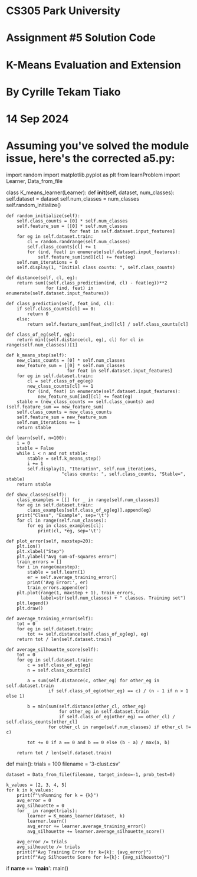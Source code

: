 # CS305 Park University
# Assignment #5 Solution Code
# K-Means Evaluation and Extension
# By Cyrille Tekam Tiako
# 14 Sep 2024

# Assuming you've solved the module issue, here's the corrected a5.py:

import random
import matplotlib.pyplot as plt
from learnProblem import Learner, Data_from_file

class K_means_learner(Learner):
    def __init__(self, dataset, num_classes):
        self.dataset = dataset
        self.num_classes = num_classes
        self.random_initialize()

    def random_initialize(self):
        self.class_counts = [0] * self.num_classes
        self.feature_sum = [[0] * self.num_classes
                            for feat in self.dataset.input_features]
        for eg in self.dataset.train:
            cl = random.randrange(self.num_classes)
            self.class_counts[cl] += 1
            for (ind, feat) in enumerate(self.dataset.input_features):
                self.feature_sum[ind][cl] += feat(eg)
        self.num_iterations = 0
        self.display(1, "Initial class counts: ", self.class_counts)

    def distance(self, cl, eg):
        return sum((self.class_prediction(ind, cl) - feat(eg))**2
                   for (ind, feat) in enumerate(self.dataset.input_features))

    def class_prediction(self, feat_ind, cl):
        if self.class_counts[cl] == 0:
            return 0
        else:
            return self.feature_sum[feat_ind][cl] / self.class_counts[cl]

    def class_of_eg(self, eg):
        return min((self.distance(cl, eg), cl) for cl in range(self.num_classes))[1]

    def k_means_step(self):
        new_class_counts = [0] * self.num_classes
        new_feature_sum = [[0] * self.num_classes
                           for feat in self.dataset.input_features]
        for eg in self.dataset.train:
            cl = self.class_of_eg(eg)
            new_class_counts[cl] += 1
            for (ind, feat) in enumerate(self.dataset.input_features):
                new_feature_sum[ind][cl] += feat(eg)
        stable = (new_class_counts == self.class_counts) and (self.feature_sum == new_feature_sum)
        self.class_counts = new_class_counts
        self.feature_sum = new_feature_sum
        self.num_iterations += 1
        return stable

    def learn(self, n=100):
        i = 0
        stable = False
        while i < n and not stable:
            stable = self.k_means_step()
            i += 1
            self.display(1, "Iteration", self.num_iterations,
                         "class counts: ", self.class_counts, "Stable=", stable)
        return stable

    def show_classes(self):
        class_examples = [[] for _ in range(self.num_classes)]
        for eg in self.dataset.train:
            class_examples[self.class_of_eg(eg)].append(eg)
        print("Class", "Example", sep='\t')
        for cl in range(self.num_classes):
            for eg in class_examples[cl]:
                print(cl, *eg, sep='\t')

    def plot_error(self, maxstep=20):
        plt.ion()
        plt.xlabel("Step")
        plt.ylabel("Avg sum-of-squares error")
        train_errors = []
        for i in range(maxstep):
            stable = self.learn(1)
            er = self.average_training_error()
            print('Avg Error:', er)
            train_errors.append(er)
        plt.plot(range(1, maxstep + 1), train_errors,
                 label=str(self.num_classes) + " classes. Training set")
        plt.legend()
        plt.draw()

    def average_training_error(self):
        tot = 0
        for eg in self.dataset.train:
            tot += self.distance(self.class_of_eg(eg), eg)
        return tot / len(self.dataset.train)

    def average_silhouette_score(self):
        tot = 0
        for eg in self.dataset.train:
            c = self.class_of_eg(eg)
            n = self.class_counts[c]

            a = sum(self.distance(c, other_eg) for other_eg in self.dataset.train
                    if self.class_of_eg(other_eg) == c) / (n - 1 if n > 1 else 1)

            b = min(sum(self.distance(other_cl, other_eg)
                        for other_eg in self.dataset.train
                        if self.class_of_eg(other_eg) == other_cl) / self.class_counts[other_cl]
                    for other_cl in range(self.num_classes) if other_cl != c)

            tot += 0 if a == 0 and b == 0 else (b - a) / max(a, b)

        return tot / len(self.dataset.train)

def main():
    trials = 100
    filename = '3-clust.csv'

    dataset = Data_from_file(filename, target_index=-1, prob_test=0)

    k_values = [2, 3, 4, 5]
    for k in k_values:
        print(f"\nRunning for k = {k}")
        avg_error = 0
        avg_silhouette = 0
        for _ in range(trials):
            learner = K_means_learner(dataset, k)
            learner.learn()
            avg_error += learner.average_training_error()
            avg_silhouette += learner.average_silhouette_score()

        avg_error /= trials
        avg_silhouette /= trials
        print(f"Avg Training Error for k={k}: {avg_error}")
        print(f"Avg Silhouette Score for k={k}: {avg_silhouette}")

if __name__ == '__main__':
    main()



